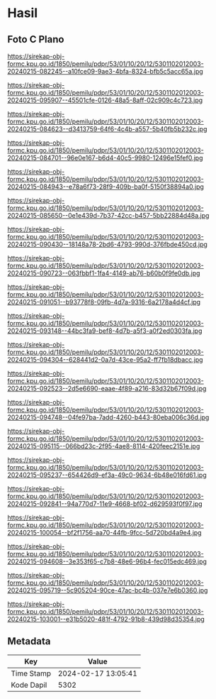 # Hasil

## Foto C Plano

https://sirekap-obj-formc.kpu.go.id/1850/pemilu/pdpr/53/01/10/20/12/5301102012003-20240215-082245--a10fce09-9ae3-4bfa-8324-bfb5c5acc65a.jpg

https://sirekap-obj-formc.kpu.go.id/1850/pemilu/pdpr/53/01/10/20/12/5301102012003-20240215-095907--45501cfe-0126-48a5-8aff-02c909c4c723.jpg

https://sirekap-obj-formc.kpu.go.id/1850/pemilu/pdpr/53/01/10/20/12/5301102012003-20240215-084623--d3413759-64f6-4c4b-a557-5b40fb5b232c.jpg

https://sirekap-obj-formc.kpu.go.id/1850/pemilu/pdpr/53/01/10/20/12/5301102012003-20240215-084701--96e0e167-b6d4-40c5-9980-12496e15fef0.jpg

https://sirekap-obj-formc.kpu.go.id/1850/pemilu/pdpr/53/01/10/20/12/5301102012003-20240215-084943--e78a6f73-28f9-409b-ba0f-5150f38894a0.jpg

https://sirekap-obj-formc.kpu.go.id/1850/pemilu/pdpr/53/01/10/20/12/5301102012003-20240215-085650--0e1e439d-7b37-42cc-b457-5bb22884d48a.jpg

https://sirekap-obj-formc.kpu.go.id/1850/pemilu/pdpr/53/01/10/20/12/5301102012003-20240215-090430--18148a78-2bd6-4793-990d-376fbde450cd.jpg

https://sirekap-obj-formc.kpu.go.id/1850/pemilu/pdpr/53/01/10/20/12/5301102012003-20240215-090723--063fbbf1-1fa4-4149-ab76-b60b0f9fe0db.jpg

https://sirekap-obj-formc.kpu.go.id/1850/pemilu/pdpr/53/01/10/20/12/5301102012003-20240215-091051--b93778f8-09fb-4d7a-9316-6a2178a4d4cf.jpg

https://sirekap-obj-formc.kpu.go.id/1850/pemilu/pdpr/53/01/10/20/12/5301102012003-20240215-093148--44bc3fa9-bef8-4d7b-a5f3-a0f2ed0303fa.jpg

https://sirekap-obj-formc.kpu.go.id/1850/pemilu/pdpr/53/01/10/20/12/5301102012003-20240215-094304--628441d2-0a7d-43ce-95a2-ff7fb18dbacc.jpg

https://sirekap-obj-formc.kpu.go.id/1850/pemilu/pdpr/53/01/10/20/12/5301102012003-20240215-092523--2d5e6690-eaae-4f89-a216-83d32b67f09d.jpg

https://sirekap-obj-formc.kpu.go.id/1850/pemilu/pdpr/53/01/10/20/12/5301102012003-20240215-094748--04fe97ba-7add-4260-b443-80eba006c36d.jpg

https://sirekap-obj-formc.kpu.go.id/1850/pemilu/pdpr/53/01/10/20/12/5301102012003-20240215-095115--066bd23c-2f95-4ae8-8114-420feec2151e.jpg

https://sirekap-obj-formc.kpu.go.id/1850/pemilu/pdpr/53/01/10/20/12/5301102012003-20240215-095237--654426d9-ef3a-49c0-9634-6b48e016fd61.jpg

https://sirekap-obj-formc.kpu.go.id/1850/pemilu/pdpr/53/01/10/20/12/5301102012003-20240215-092841--94a770d7-11e9-4668-bf02-d629593f0f97.jpg

https://sirekap-obj-formc.kpu.go.id/1850/pemilu/pdpr/53/01/10/20/12/5301102012003-20240215-100054--bf2f1756-aa70-44fb-9fcc-5d720bd4a9e4.jpg

https://sirekap-obj-formc.kpu.go.id/1850/pemilu/pdpr/53/01/10/20/12/5301102012003-20240215-094608--3e353f65-c7b8-48e6-96b4-fec015edc469.jpg

https://sirekap-obj-formc.kpu.go.id/1850/pemilu/pdpr/53/01/10/20/12/5301102012003-20240215-095719--5c905204-90ce-47ac-bc4b-037e7e6b0360.jpg

https://sirekap-obj-formc.kpu.go.id/1850/pemilu/pdpr/53/01/10/20/12/5301102012003-20240215-103001--e31b5020-481f-4792-91b8-439d98d35354.jpg


## Metadata

| Key        | Value               |
| ---------- | ------------------- |
| Time Stamp | 2024-02-17 13:05:41 |
| Kode Dapil | 5302                |



